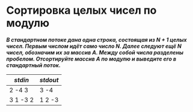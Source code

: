 Сортировка целых чисел по модулю<a name="TOP"></a>
===================

***В стандартном потоке дана одна строка, состоящая из N + 1 целых чисел. Первым числом идёт само число N. Далее следуют ещё N чисел, обозначим их за массив A. Между собой числа разделены пробелом.
Отсортируйте массив А по модулю и выведите его в стандартный поток.***

***stdin***   | ***stdout***
------------- | -------------
2 -4 3 | 3 -4
3 1 -3 2 | 1 2 -3
